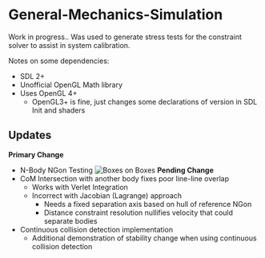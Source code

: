 # General-Mechanics-Simulation

Work in progress.. Was used to generate stress tests for the constraint solver to assist in system calibration.

Notes on some dependencies:
- SDL 2+
- Unofficial OpenGL Math library
- Uses OpenGL 4+
  - OpenGL3+ is fine, just changes some declarations of version in SDL Init and shaders


## Updates

**Primary Change**
- N-Body NGon Testing
![Boxes on Boxes](https://github.com/DanRehberg/General-Mechanics-Simulation/blob/main/media/4gon5itrVerlet540p.gif)
**Pending Change**
- CoM Intersection with another body fixes poor line-line overlap
  - Works with Verlet Integration
  - Incorrect with Jacobian (Lagrange) approach
    - Needs a fixed separation axis based on hull of reference NGon
    - Distance constraint resolution nullifies velocity that could separate bodies
- Continuous collision detection implementation
  - Additional demonstration of stability change when using continuous collision detection
